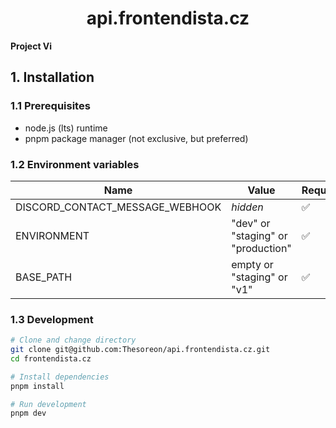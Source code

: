 <p align="center">
    <h1 align="center">api.frontendista.cz</h1>
    <strong align="center">Project Vi</strong>
</p>

<!-- <p align="center">
  <a aria-label="Vercel logo" href="https://vercel.com">
    <img src="https://img.shields.io/badge/MADE%20BY%20Vercel-000000.svg?style=for-the-badge&logo=Vercel&labelColor=000">
  </a>
</p>
<p align="center">
  <a href="https://github.com/Thesoreon/frontendista.cz/actions/workflows/build_lint_test_staging.yml">
    <img src="https://github.com/thesoreon/frontendista.cz/actions/workflows/build_lint_test_staging.yml/badge.svg" />
  </a>
  <a href="https://github.com/Thesoreon/frontendista.cz/actions/workflows/build_lint_test_production.yml">
    <img src="https://github.com/Thesoreon/frontendista.cz/actions/workflows/build_lint_test_production.yml/badge.svg" />
  </a>
</p> -->

## 1. Installation

### 1.1 Prerequisites

- node.js (lts) runtime
- pnpm package manager (not exclusive, but preferred)

### 1.2 Environment variables

| Name                            | Value                              | Required |
| ------------------------------- | ---------------------------------- | -------- |
| DISCORD_CONTACT_MESSAGE_WEBHOOK | _hidden_                           | ✅       |
| ENVIRONMENT                     | "dev" or "staging" or "production" | ✅       |
| BASE_PATH                       | empty or "staging" or "v1"         | ✅       |

### 1.3 Development

```sh
# Clone and change directory
git clone git@github.com:Thesoreon/api.frontendista.cz.git
cd frontendista.cz

# Install dependencies
pnpm install

# Run development
pnpm dev
```
